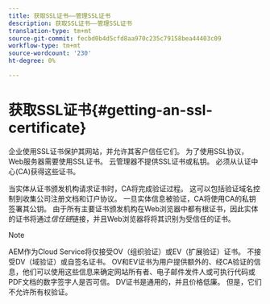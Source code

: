 ```yaml
---
title: 获取SSL证书——管理SSL证书
description: 获取SSL证书——管理SSL证书
translation-type: tm+mt
source-git-commit: fecbd0b4d5cfd8aa970c235c79158bea44403c09
workflow-type: tm+mt
source-wordcount: '230'
ht-degree: 0%

---
```



# 获取SSL证书{#getting-an-ssl-certificate}

企业使用SSL证书保护其网站，并允许其客户信任它们。 为了使用SSL协议，Web服务器需要使用SSL证书。 云管理器不提供SSL证书或私钥。 必须从认证中心(CA)获得这些证书。

当实体从证书颁发机构请求证书时，CA将完成验证过程。 这可以包括验证域名控制到收集公司注册文档和订户协议。 一旦实体信息被验证，CA将使用CA的私钥签署其公钥。 由于所有主要证书颁发机构在Web浏览器中都有根证书，因此实体的证书将通过&#x200B;*信任链*&#x200B;链接，并且Web浏览器将将其识别为受信任的证书。

>[!NOTE]
>AEM作为Cloud Service将仅接受OV（组织验证）或EV（扩展验证）证书。 不接受DV（域验证）或自签名证书。 OV和EV证书为用户提供额外的、经CA验证的信息，他们可以使用这些信息来确定网站所有者、电子邮件发件人或可执行代码或PDF文档的数字签字人是否可信。 DV证书是通用的，并且价格低廉。 但是，它们不允许所有权验证。

